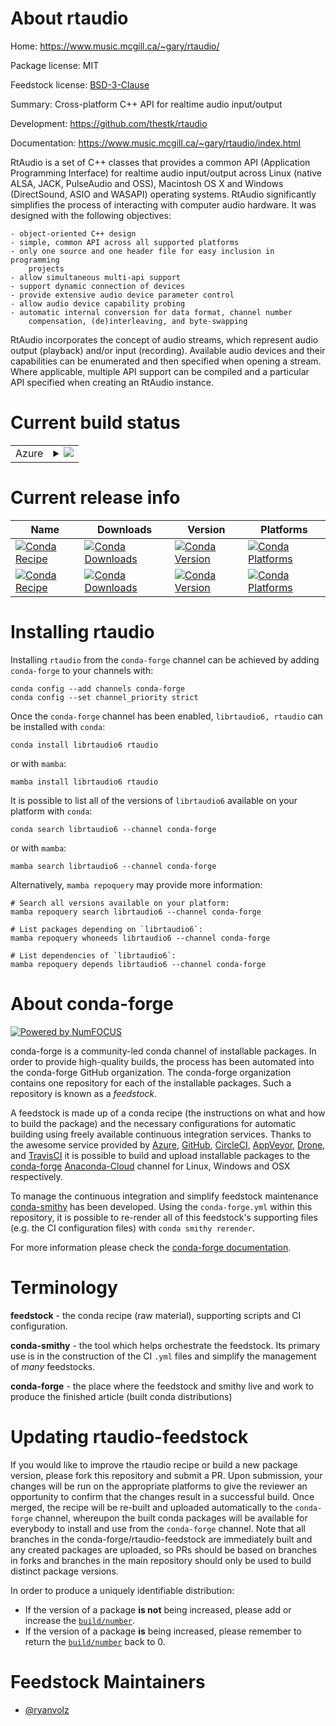 About rtaudio
=============

Home: https://www.music.mcgill.ca/~gary/rtaudio/

Package license: MIT

Feedstock license: [BSD-3-Clause](https://github.com/conda-forge/rtaudio-feedstock/blob/main/LICENSE.txt)

Summary: Cross-platform C++ API for realtime audio input/output

Development: https://github.com/thestk/rtaudio

Documentation: https://www.music.mcgill.ca/~gary/rtaudio/index.html

RtAudio is a set of C++ classes that provides a common API (Application Programming Interface) for realtime audio input/output across Linux (native ALSA, JACK, PulseAudio and OSS), Macintosh OS X and Windows (DirectSound, ASIO and WASAPI) operating systems. RtAudio significantly simplifies the process of interacting with computer audio hardware. It was designed with the following objectives:

    - object-oriented C++ design
    - simple, common API across all supported platforms
    - only one source and one header file for easy inclusion in programming
        projects
    - allow simultaneous multi-api support
    - support dynamic connection of devices
    - provide extensive audio device parameter control
    - allow audio device capability probing
    - automatic internal conversion for data format, channel number
        compensation, (de)interleaving, and byte-swapping

RtAudio incorporates the concept of audio streams, which represent audio output (playback) and/or input (recording). Available audio devices and their capabilities can be enumerated and then specified when opening a stream. Where applicable, multiple API support can be compiled and a particular API specified when creating an RtAudio instance.


Current build status
====================


<table>
    
  <tr>
    <td>Azure</td>
    <td>
      <details>
        <summary>
          <a href="https://dev.azure.com/conda-forge/feedstock-builds/_build/latest?definitionId=18395&branchName=main">
            <img src="https://dev.azure.com/conda-forge/feedstock-builds/_apis/build/status/rtaudio-feedstock?branchName=main">
          </a>
        </summary>
        <table>
          <thead><tr><th>Variant</th><th>Status</th></tr></thead>
          <tbody><tr>
              <td>linux_64</td>
              <td>
                <a href="https://dev.azure.com/conda-forge/feedstock-builds/_build/latest?definitionId=18395&branchName=main">
                  <img src="https://dev.azure.com/conda-forge/feedstock-builds/_apis/build/status/rtaudio-feedstock?branchName=main&jobName=linux&configuration=linux%20linux_64_" alt="variant">
                </a>
              </td>
            </tr><tr>
              <td>linux_aarch64</td>
              <td>
                <a href="https://dev.azure.com/conda-forge/feedstock-builds/_build/latest?definitionId=18395&branchName=main">
                  <img src="https://dev.azure.com/conda-forge/feedstock-builds/_apis/build/status/rtaudio-feedstock?branchName=main&jobName=linux&configuration=linux%20linux_aarch64_" alt="variant">
                </a>
              </td>
            </tr><tr>
              <td>linux_ppc64le</td>
              <td>
                <a href="https://dev.azure.com/conda-forge/feedstock-builds/_build/latest?definitionId=18395&branchName=main">
                  <img src="https://dev.azure.com/conda-forge/feedstock-builds/_apis/build/status/rtaudio-feedstock?branchName=main&jobName=linux&configuration=linux%20linux_ppc64le_" alt="variant">
                </a>
              </td>
            </tr><tr>
              <td>osx_64</td>
              <td>
                <a href="https://dev.azure.com/conda-forge/feedstock-builds/_build/latest?definitionId=18395&branchName=main">
                  <img src="https://dev.azure.com/conda-forge/feedstock-builds/_apis/build/status/rtaudio-feedstock?branchName=main&jobName=osx&configuration=osx%20osx_64_" alt="variant">
                </a>
              </td>
            </tr><tr>
              <td>osx_arm64</td>
              <td>
                <a href="https://dev.azure.com/conda-forge/feedstock-builds/_build/latest?definitionId=18395&branchName=main">
                  <img src="https://dev.azure.com/conda-forge/feedstock-builds/_apis/build/status/rtaudio-feedstock?branchName=main&jobName=osx&configuration=osx%20osx_arm64_" alt="variant">
                </a>
              </td>
            </tr><tr>
              <td>win_64</td>
              <td>
                <a href="https://dev.azure.com/conda-forge/feedstock-builds/_build/latest?definitionId=18395&branchName=main">
                  <img src="https://dev.azure.com/conda-forge/feedstock-builds/_apis/build/status/rtaudio-feedstock?branchName=main&jobName=win&configuration=win%20win_64_" alt="variant">
                </a>
              </td>
            </tr>
          </tbody>
        </table>
      </details>
    </td>
  </tr>
</table>

Current release info
====================

| Name | Downloads | Version | Platforms |
| --- | --- | --- | --- |
| [![Conda Recipe](https://img.shields.io/badge/recipe-librtaudio6-green.svg)](https://anaconda.org/conda-forge/librtaudio6) | [![Conda Downloads](https://img.shields.io/conda/dn/conda-forge/librtaudio6.svg)](https://anaconda.org/conda-forge/librtaudio6) | [![Conda Version](https://img.shields.io/conda/vn/conda-forge/librtaudio6.svg)](https://anaconda.org/conda-forge/librtaudio6) | [![Conda Platforms](https://img.shields.io/conda/pn/conda-forge/librtaudio6.svg)](https://anaconda.org/conda-forge/librtaudio6) |
| [![Conda Recipe](https://img.shields.io/badge/recipe-rtaudio-green.svg)](https://anaconda.org/conda-forge/rtaudio) | [![Conda Downloads](https://img.shields.io/conda/dn/conda-forge/rtaudio.svg)](https://anaconda.org/conda-forge/rtaudio) | [![Conda Version](https://img.shields.io/conda/vn/conda-forge/rtaudio.svg)](https://anaconda.org/conda-forge/rtaudio) | [![Conda Platforms](https://img.shields.io/conda/pn/conda-forge/rtaudio.svg)](https://anaconda.org/conda-forge/rtaudio) |

Installing rtaudio
==================

Installing `rtaudio` from the `conda-forge` channel can be achieved by adding `conda-forge` to your channels with:

```
conda config --add channels conda-forge
conda config --set channel_priority strict
```

Once the `conda-forge` channel has been enabled, `librtaudio6, rtaudio` can be installed with `conda`:

```
conda install librtaudio6 rtaudio
```

or with `mamba`:

```
mamba install librtaudio6 rtaudio
```

It is possible to list all of the versions of `librtaudio6` available on your platform with `conda`:

```
conda search librtaudio6 --channel conda-forge
```

or with `mamba`:

```
mamba search librtaudio6 --channel conda-forge
```

Alternatively, `mamba repoquery` may provide more information:

```
# Search all versions available on your platform:
mamba repoquery search librtaudio6 --channel conda-forge

# List packages depending on `librtaudio6`:
mamba repoquery whoneeds librtaudio6 --channel conda-forge

# List dependencies of `librtaudio6`:
mamba repoquery depends librtaudio6 --channel conda-forge
```


About conda-forge
=================

[![Powered by
NumFOCUS](https://img.shields.io/badge/powered%20by-NumFOCUS-orange.svg?style=flat&colorA=E1523D&colorB=007D8A)](https://numfocus.org)

conda-forge is a community-led conda channel of installable packages.
In order to provide high-quality builds, the process has been automated into the
conda-forge GitHub organization. The conda-forge organization contains one repository
for each of the installable packages. Such a repository is known as a *feedstock*.

A feedstock is made up of a conda recipe (the instructions on what and how to build
the package) and the necessary configurations for automatic building using freely
available continuous integration services. Thanks to the awesome service provided by
[Azure](https://azure.microsoft.com/en-us/services/devops/), [GitHub](https://github.com/),
[CircleCI](https://circleci.com/), [AppVeyor](https://www.appveyor.com/),
[Drone](https://cloud.drone.io/welcome), and [TravisCI](https://travis-ci.com/)
it is possible to build and upload installable packages to the
[conda-forge](https://anaconda.org/conda-forge) [Anaconda-Cloud](https://anaconda.org/)
channel for Linux, Windows and OSX respectively.

To manage the continuous integration and simplify feedstock maintenance
[conda-smithy](https://github.com/conda-forge/conda-smithy) has been developed.
Using the ``conda-forge.yml`` within this repository, it is possible to re-render all of
this feedstock's supporting files (e.g. the CI configuration files) with ``conda smithy rerender``.

For more information please check the [conda-forge documentation](https://conda-forge.org/docs/).

Terminology
===========

**feedstock** - the conda recipe (raw material), supporting scripts and CI configuration.

**conda-smithy** - the tool which helps orchestrate the feedstock.
                   Its primary use is in the construction of the CI ``.yml`` files
                   and simplify the management of *many* feedstocks.

**conda-forge** - the place where the feedstock and smithy live and work to
                  produce the finished article (built conda distributions)


Updating rtaudio-feedstock
==========================

If you would like to improve the rtaudio recipe or build a new
package version, please fork this repository and submit a PR. Upon submission,
your changes will be run on the appropriate platforms to give the reviewer an
opportunity to confirm that the changes result in a successful build. Once
merged, the recipe will be re-built and uploaded automatically to the
`conda-forge` channel, whereupon the built conda packages will be available for
everybody to install and use from the `conda-forge` channel.
Note that all branches in the conda-forge/rtaudio-feedstock are
immediately built and any created packages are uploaded, so PRs should be based
on branches in forks and branches in the main repository should only be used to
build distinct package versions.

In order to produce a uniquely identifiable distribution:
 * If the version of a package **is not** being increased, please add or increase
   the [``build/number``](https://docs.conda.io/projects/conda-build/en/latest/resources/define-metadata.html#build-number-and-string).
 * If the version of a package **is** being increased, please remember to return
   the [``build/number``](https://docs.conda.io/projects/conda-build/en/latest/resources/define-metadata.html#build-number-and-string)
   back to 0.

Feedstock Maintainers
=====================

* [@ryanvolz](https://github.com/ryanvolz/)

